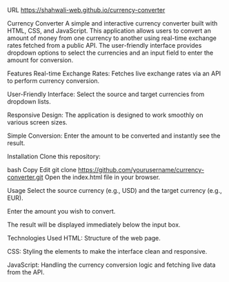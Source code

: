 URL https://shahwali-web.github.io/currency-converter

Currency Converter
A simple and interactive currency converter built with HTML, CSS, and JavaScript. This application allows users to convert an amount of money from one currency to another using real-time exchange rates fetched from a public API. The user-friendly interface provides dropdown options to select the currencies and an input field to enter the amount for conversion.

Features
Real-time Exchange Rates: Fetches live exchange rates via an API to perform currency conversion.

User-Friendly Interface: Select the source and target currencies from dropdown lists.

Responsive Design: The application is designed to work smoothly on various screen sizes.

Simple Conversion: Enter the amount to be converted and instantly see the result.

Installation
Clone this repository:

bash
Copy
Edit
git clone https://github.com/yourusername/currency-converter.git
Open the index.html file in your browser.

Usage
Select the source currency (e.g., USD) and the target currency (e.g., EUR).

Enter the amount you wish to convert.

The result will be displayed immediately below the input box.

Technologies Used
HTML: Structure of the web page.

CSS: Styling the elements to make the interface clean and responsive.

JavaScript: Handling the currency conversion logic and fetching live data from the API.

